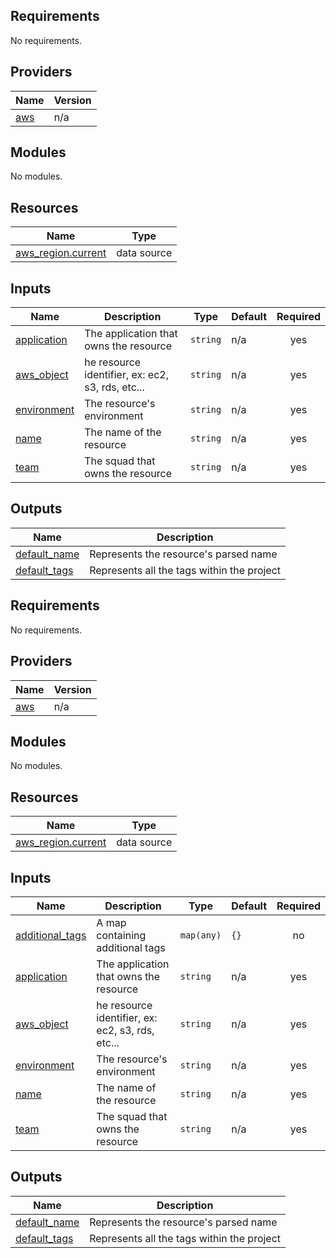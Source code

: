 ## Requirements

No requirements.

## Providers

| Name                                             | Version |
| ------------------------------------------------ | ------- |
| <a name="provider_aws"></a> [aws](#provider_aws) | n/a     |

## Modules

No modules.

## Resources

| Name                                                                                                        | Type        |
| ----------------------------------------------------------------------------------------------------------- | ----------- |
| [aws_region.current](https://registry.terraform.io/providers/hashicorp/aws/latest/docs/data-sources/region) | data source |

## Inputs

| Name                                                               | Description                                      | Type     | Default | Required |
| ------------------------------------------------------------------ | ------------------------------------------------ | -------- | ------- | :------: |
| <a name="input_application"></a> [application](#input_application) | The application that owns the resource           | `string` | n/a     |   yes    |
| <a name="input_aws_object"></a> [aws_object](#input_aws_object)    | he resource identifier, ex: ec2, s3, rds, etc... | `string` | n/a     |   yes    |
| <a name="input_environment"></a> [environment](#input_environment) | The resource's environment                       | `string` | n/a     |   yes    |
| <a name="input_name"></a> [name](#input_name)                      | The name of the resource                         | `string` | n/a     |   yes    |
| <a name="input_team"></a> [team](#input_team)                      | The squad that owns the resource                 | `string` | n/a     |   yes    |

## Outputs

| Name                                                                    | Description                                |
| ----------------------------------------------------------------------- | ------------------------------------------ |
| <a name="output_default_name"></a> [default_name](#output_default_name) | Represents the resource's parsed name      |
| <a name="output_default_tags"></a> [default_tags](#output_default_tags) | Represents all the tags within the project |

<!-- BEGIN_TF_DOCS -->
## Requirements

No requirements.

## Providers

| Name | Version |
|------|---------|
| <a name="provider_aws"></a> [aws](#provider\_aws) | n/a |

## Modules

No modules.

## Resources

| Name | Type |
|------|------|
| [aws_region.current](https://registry.terraform.io/providers/hashicorp/aws/latest/docs/data-sources/region) | data source |

## Inputs

| Name | Description | Type | Default | Required |
|------|-------------|------|---------|:--------:|
| <a name="input_additional_tags"></a> [additional\_tags](#input\_additional\_tags) | A map containing additional tags | `map(any)` | `{}` | no |
| <a name="input_application"></a> [application](#input\_application) | The application that owns the resource | `string` | n/a | yes |
| <a name="input_aws_object"></a> [aws\_object](#input\_aws\_object) | he resource identifier, ex: ec2, s3, rds, etc... | `string` | n/a | yes |
| <a name="input_environment"></a> [environment](#input\_environment) | The resource's environment | `string` | n/a | yes |
| <a name="input_name"></a> [name](#input\_name) | The name of the resource | `string` | n/a | yes |
| <a name="input_team"></a> [team](#input\_team) | The squad that owns the resource | `string` | n/a | yes |

## Outputs

| Name | Description |
|------|-------------|
| <a name="output_default_name"></a> [default\_name](#output\_default\_name) | Represents the resource's parsed name |
| <a name="output_default_tags"></a> [default\_tags](#output\_default\_tags) | Represents all the tags within the project |
<!-- END_TF_DOCS -->